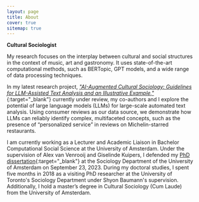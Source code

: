 ```yaml
---
layout: page
title: About
cover: true
sitemap: true
---
```


**Cultural Sociologist**

My research focuses on the interplay between cultural and social structures in the context of music, art and gastronomy. It uses state-of-the-art computational methods, such as BERTopic, GPT models, and a wide range of data processing techniques. 

In my latest research project, [_"AI-Augmented Cultural Sociology: Guidelines for LLM-Assisted Text Analysis and an Illustrative Example,"_](https://doi.org/10.31235/osf.io/tx8jn){:target="_blank"} currently under review, my co-authors and I explore the potential of large language models (LLMs) for large-scale automated text analysis. Using consumer reviews as our data source, we demonstrate how LLMs can reliably identify complex, multifaceted concepts, such as the presence of “personalized service” in reviews on Michelin-starred restaurants.

I am currently working as a Lecturer and Academic Liaison in Bachelor Computational Social Science at the University of Amsterdam. Under the supervision of Alex van Venrooij and Giselinde Kuipers, I defended my [PhD dissertation](https://drive.google.com/file/d/1ph_yEA5k21t3Jn2L4O9ENkx5xq1wVI7Q/view?usp=sharing){:target="_blank"}  at the Sociology Department of the University of Amsterdam on September 23, 2023. During my doctoral studies, I spent five months in 2018 as a visiting PhD researcher at the University of Toronto's Sociology Department under Shyon Baumann's supervision. Additionally, I hold a master’s degree in Cultural Sociology (Cum Laude) from the University of Amsterdam.




